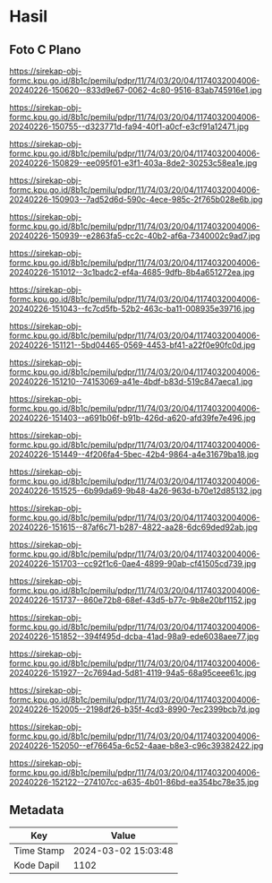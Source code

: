 # Hasil

## Foto C Plano

https://sirekap-obj-formc.kpu.go.id/8b1c/pemilu/pdpr/11/74/03/20/04/1174032004006-20240226-150620--833d9e67-0062-4c80-9516-83ab745916e1.jpg

https://sirekap-obj-formc.kpu.go.id/8b1c/pemilu/pdpr/11/74/03/20/04/1174032004006-20240226-150755--d323771d-fa94-40f1-a0cf-e3cf91a12471.jpg

https://sirekap-obj-formc.kpu.go.id/8b1c/pemilu/pdpr/11/74/03/20/04/1174032004006-20240226-150829--ee095f01-e3f1-403a-8de2-30253c58ea1e.jpg

https://sirekap-obj-formc.kpu.go.id/8b1c/pemilu/pdpr/11/74/03/20/04/1174032004006-20240226-150903--7ad52d6d-590c-4ece-985c-2f765b028e6b.jpg

https://sirekap-obj-formc.kpu.go.id/8b1c/pemilu/pdpr/11/74/03/20/04/1174032004006-20240226-150939--e2863fa5-cc2c-40b2-af6a-7340002c9ad7.jpg

https://sirekap-obj-formc.kpu.go.id/8b1c/pemilu/pdpr/11/74/03/20/04/1174032004006-20240226-151012--3c1badc2-ef4a-4685-9dfb-8b4a651272ea.jpg

https://sirekap-obj-formc.kpu.go.id/8b1c/pemilu/pdpr/11/74/03/20/04/1174032004006-20240226-151043--fc7cd5fb-52b2-463c-ba11-008935e39716.jpg

https://sirekap-obj-formc.kpu.go.id/8b1c/pemilu/pdpr/11/74/03/20/04/1174032004006-20240226-151121--5bd04465-0569-4453-bf41-a22f0e90fc0d.jpg

https://sirekap-obj-formc.kpu.go.id/8b1c/pemilu/pdpr/11/74/03/20/04/1174032004006-20240226-151210--74153069-a41e-4bdf-b83d-519c847aeca1.jpg

https://sirekap-obj-formc.kpu.go.id/8b1c/pemilu/pdpr/11/74/03/20/04/1174032004006-20240226-151403--a691b06f-b91b-426d-a620-afd39fe7e496.jpg

https://sirekap-obj-formc.kpu.go.id/8b1c/pemilu/pdpr/11/74/03/20/04/1174032004006-20240226-151449--4f206fa4-5bec-42b4-9864-a4e31679ba18.jpg

https://sirekap-obj-formc.kpu.go.id/8b1c/pemilu/pdpr/11/74/03/20/04/1174032004006-20240226-151525--6b99da69-9b48-4a26-963d-b70e12d85132.jpg

https://sirekap-obj-formc.kpu.go.id/8b1c/pemilu/pdpr/11/74/03/20/04/1174032004006-20240226-151615--87af6c71-b287-4822-aa28-6dc69ded92ab.jpg

https://sirekap-obj-formc.kpu.go.id/8b1c/pemilu/pdpr/11/74/03/20/04/1174032004006-20240226-151703--cc92f1c6-0ae4-4899-90ab-cf41505cd739.jpg

https://sirekap-obj-formc.kpu.go.id/8b1c/pemilu/pdpr/11/74/03/20/04/1174032004006-20240226-151737--860e72b8-68ef-43d5-b77c-9b8e20bf1152.jpg

https://sirekap-obj-formc.kpu.go.id/8b1c/pemilu/pdpr/11/74/03/20/04/1174032004006-20240226-151852--394f495d-dcba-41ad-98a9-ede6038aee77.jpg

https://sirekap-obj-formc.kpu.go.id/8b1c/pemilu/pdpr/11/74/03/20/04/1174032004006-20240226-151927--2c7694ad-5d81-4119-94a5-68a95ceee61c.jpg

https://sirekap-obj-formc.kpu.go.id/8b1c/pemilu/pdpr/11/74/03/20/04/1174032004006-20240226-152005--2198df26-b35f-4cd3-8990-7ec2399bcb7d.jpg

https://sirekap-obj-formc.kpu.go.id/8b1c/pemilu/pdpr/11/74/03/20/04/1174032004006-20240226-152050--ef76645a-6c52-4aae-b8e3-c96c39382422.jpg

https://sirekap-obj-formc.kpu.go.id/8b1c/pemilu/pdpr/11/74/03/20/04/1174032004006-20240226-152122--274107cc-a635-4b01-86bd-ea354bc78e35.jpg


## Metadata

| Key        | Value               |
| ---------- | ------------------- |
| Time Stamp | 2024-03-02 15:03:48 |
| Kode Dapil | 1102                |



